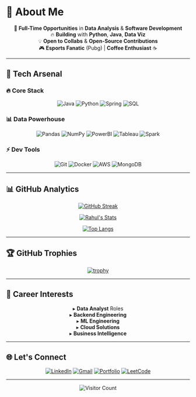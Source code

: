 # 💫 About Me
<div align="center">
  
🎯 **Full-Time Opportunities** in **Data Analysis** & **Software Development**  
🔥 **Building** with **Python**, **Java**, **Data Viz**  
💡 **Open to Collabs** & **Open-Source Contributions**  
🎮 **Esports Fanatic** (Pubg) | **Coffee Enthusiast** ☕  

</div>

---

## 🚀 Tech Arsenal

### 🔥 **Core Stack**
<div align="center">
  
![Java](https://img.shields.io/badge/Java-%23ED8B00.svg?style=for-the-badge&logo=openjdk&logoColor=white)
![Python](https://img.shields.io/badge/Python-3776AB?style=for-the-badge&logo=python&logoColor=white)
![Spring](https://img.shields.io/badge/Spring-6DB33F?style=for-the-badge&logo=spring&logoColor=white)
![SQL](https://img.shields.io/badge/SQL-4479A1?style=for-the-badge&logo=postgresql&logoColor=white)

</div>

### 📊 **Data Powerhouse**
<div align="center">
  
![Pandas](https://img.shields.io/badge/Pandas-%232C2D72.svg?style=for-the-badge&logo=pandas&logoColor=white)
![NumPy](https://img.shields.io/badge/Numpy-%23013243.svg?style=for-the-badge&logo=numpy&logoColor=white)
![PowerBI](https://img.shields.io/badge/PowerBI-F2C811?style=for-the-badge&logo=powerbi&logoColor=black)
![Tableau](https://img.shields.io/badge/Tableau-E97627?style=for-the-badge&logo=tableau&logoColor=white)
![Spark](https://img.shields.io/badge/Apache_Spark-FFFFFF?style=for-the-badge&logo=apachespark&logoColor=#E35A16)

</div>

### ⚡ **Dev Tools**
<div align="center">
  
![Git](https://img.shields.io/badge/Git-%23F05033.svg?style=for-the-badge&logo=git&logoColor=white)
![Docker](https://img.shields.io/badge/Docker-2CA5E0?style=for-the-badge&logo=docker&logoColor=white)
![AWS](https://img.shields.io/badge/AWS-%23FF9900.svg?style=for-the-badge&logo=amazon-aws&logoColor=white)
![MongoDB](https://img.shields.io/badge/MongoDB-%2347A248.svg?style=for-the-badge&logo=mongodb&logoColor=white)

</div>

---

## 📊 GitHub Analytics
<div align="center">
  
[![GitHub Streak](https://streak-stats.demolab.com?user=RahulNaik2611&theme=radical&hide_border=true&date_format=M%20j%5B%2C%20Y%5D)](https://git.io/streak-stats)

[![Rahul's Stats](https://github-readme-stats.vercel.app/api?username=RahulNaik2611&show_icons=true&theme=radical&include_all_commits=true&count_private=true&hide_border=true)](https://github.com/RahulNaik2611)

[![Top Langs](https://github-readme-stats.vercel.app/api/top-langs/?username=RahulNaik2611&layout=compact&theme=radical&hide_border=true&langs_count=6)](https://github.com/RahulNaik2611)

</div>

---

## 🏆 GitHub Trophies
<div align="center">
  
[![trophy](https://github-profile-trophy.vercel.app/?username=RahulNaik2611&theme=radical&no-frame=true&no-bg=true&margin-w=15&row=2&column=4)](https://github.com/ryo-ma/github-profile-trophy)

</div>

---

## 🌟 Career Interests
<div align="center">
  
▸ **Data Analyst** Roles  
▸ **Backend Engineering**  
▸ **ML Engineering**  
▸ **Cloud Solutions**  
▸ **Business Intelligence**  

</div>

---

## 🌐 Let's Connect
<div align="center">
  
[![LinkedIn](https://img.shields.io/badge/LinkedIn-%230077B5.svg?style=for-the-badge&logo=linkedin&logoColor=white)](https://www.linkedin.com/in/yourprofile)
[![Gmail](https://img.shields.io/badge/Gmail-D14836?style=for-the-badge&logo=gmail&logoColor=white)](mailto:banavathrahulnaik26@gmail.com)
[![Portfolio](https://img.shields.io/badge/Portfolio-%23FF5722.svg?style=for-the-badge&logo=about.me&logoColor=white)](https://yourportfolio.com)
[![LeetCode](https://img.shields.io/badge/LeetCode-FFA116?style=for-the-badge&logo=leetcode&logoColor=white)](https://leetcode.com/yourprofile)

</div>

---

<div align="center">
  
![Visitor Count](https://komarev.com/ghpvc/?username=RahulNaik2611&label=PROFILE+VIEWS&color=red&style=flat-square)

</div>
